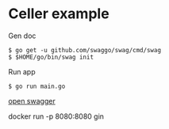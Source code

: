 # Celler example

Gen doc

```console
$ go get -u github.com/swaggo/swag/cmd/swag
$ $HOME/go/bin/swag init
```

Run app

```console
$ go run main.go
```

[open swagger](http://localhost:8080/swagger/index.html)

docker run -p 8080:8080 gin